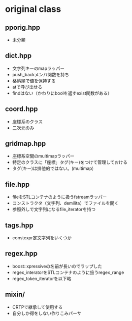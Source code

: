 # original class

## pporig.hpp
+ 未分類  

## dict.hpp
+ 文字列キーのmapラッパー  
+ push_backメンバ関数を持ち  
+ 格納順で値を保持する  
+ atで呼び出せる  
+ findはない（かわりにboolを返すexist関数がある）  

## coord.hpp
+ 座標系のクラス  
+ 二次元のみ  

## gridmap.hpp
+ 座標系空間のmultimapラッパー  
+ 特定のクラスに「座標」タグ(キー)をつけて管理しておける  
+ タグ(キー)は排他的ではない。(multimap)  

## file.hpp
+ fileをSTLコンテナのように扱うfstreamラッパー  
+ コンストラクタ（文字列、demilita）でファイルを開く  
+ 参照外しで文字列になるfile_iteratorを持つ  

## tags.hpp
+ constexpr定文字列をいくつか  

## regex.hpp
+ boost::xpressiveの名前が長いのでラップした  
+ regex_interatorをSTLコンテナのように扱うregex_range  
+ regex_token_iteratorを以下略  

## mixin/
+ CRTPで継承して使用する  
+ 自分しか得をしない作りこみパーサ  
